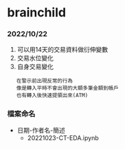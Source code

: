 # brainchild
### 2022/10/22
1. 可以用14天的交易資料做衍伸變數
2. 交易水位變化
3. 自身交易變化
  ```警示的態樣有長期規律行為
     在警示前出現反常的行為
     像是轉入平時不會出現的大額多筆金額到帳戶
     也有轉入後快速提領出來(ATM)
  ```
### 檔案命名
* 日期-作者名-簡述
	- 20221023-CT-EDA.ipynb
	